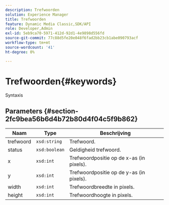 ```yaml
---
description: Trefwoorden
solution: Experience Manager
title: Trefwoorden
feature: Dynamic Media Classic,SDK/API
role: Developer,Admin
exl-id: 5eb9ca70-5971-412d-92d1-4e9898d556fd
source-git-commit: 77c88d5fe20e048f6fad2bb23cb1abe090793acf
workflow-type: tm+mt
source-wordcount: '41'
ht-degree: 0%

---
```


# Trefwoorden{#keywords}

Syntaxis

## Parameters {#section-2fc9bea56b6d4b72b80d4f04c5f9b862}

| Naam | Type | Beschrijving |
|---|---|---|
| trefwoord | `xsd:string` | Trefwoord. |
| status | `xsd:boolean` | Geldigheid trefwoord. |
| x | `xsd:int` | Trefwoordpositie op de x-as (in pixels). |
| y | `xsd:int` | Trefwoordpositie op de y-as (in pixels). |
| width | `xsd:int` | Trefwoordbreedte in pixels. |
| height | `xsd:int` | Trefwoordhoogte in pixels. |
